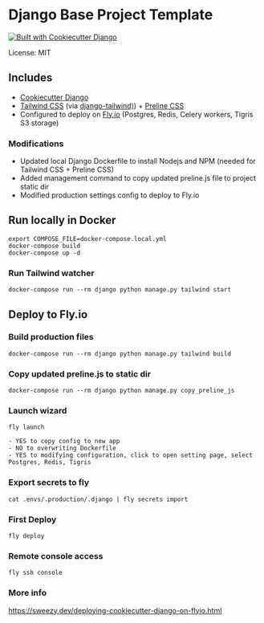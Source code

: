 # Django Base Project Template

[![Built with Cookiecutter Django](https://img.shields.io/badge/built%20with-Cookiecutter%20Django-ff69b4.svg?logo=cookiecutter)](https://github.com/cookiecutter/cookiecutter-django/)

License: MIT

## Includes

- [Cookiecutter Django](https://github.com/cookiecutter/cookiecutter-django)
- [Tailwind CSS](https://tailwindcss.com/) (via [django-tailwind)](https://github.com/timonweb/django-tailwind)) + [Preline CSS](https://preline.co/)
- Configured to deploy on [Fly.io](https://fly.io/) (Postgres, Redis, Celery workers, Tigris S3 storage)

### Modifications
- Updated local Django Dockerfile to install Nodejs and NPM (needed for Tailwind CSS + Preline CSS)
- Added management command to copy updated preline.js file to project static dir
- Modified production settings config to deploy to Fly.io

## Run locally in Docker

```
export COMPOSE_FILE=docker-compose.local.yml
docker-compose build
docker-compose up -d
```

### Run Tailwind watcher
```
docker-compose run --rm django python manage.py tailwind start
```

## Deploy to Fly.io

### Build production files
```
docker-compose run --rm django python manage.py tailwind build
```

### Copy updated preline.js to static dir
```
docker-compose run --rm django python manage.py copy_preline_js
```


### Launch wizard
```
fly launch
```
```
- YES to copy config to new app
- NO to overwriting Dockerfile
- YES to modifying configuration, click to open setting page, select Postgres, Redis, Tigris
```

### Export secrets to fly
```
cat .envs/.production/.django | fly secrets import
```
### First Deploy
```
fly deploy
```
### Remote console access
```
fly ssh console
```

### More info
https://sweezy.dev/deploying-cookiecutter-django-on-flyio.html

